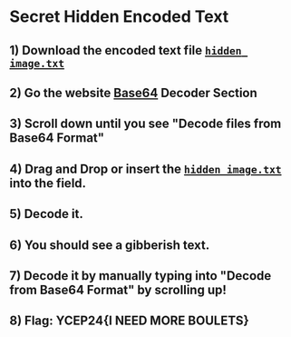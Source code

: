 # Secret Hidden Encoded Text

## 1) Download the encoded text file [`hidden image.txt`](dist/hidden%20image.txt)

## 2) Go the website [Base64](https://www.base64decode.org/) Decoder Section

## 3) Scroll down until you see "Decode files from Base64 Format"

## 4) Drag and Drop or insert the [`hidden image.txt`](dist/hidden%20image.txt) into the field.

## 5) Decode it.

## 6) You should see a gibberish text.

## 7) Decode it by manually typing into "Decode from Base64 Format" by scrolling up!

## 8) Flag: YCEP24{I NEED MORE BOULETS}
